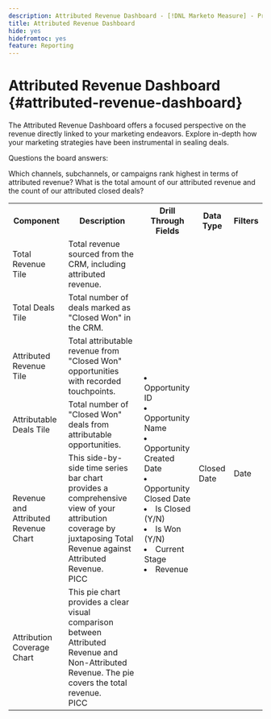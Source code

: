```yaml
---
description: Attributed Revenue Dashboard - [!DNL Marketo Measure] - Product
title: Attributed Revenue Dashboard
hide: yes
hidefromtoc: yes
feature: Reporting
---
```

# Attributed Revenue Dashboard {#attributed-revenue-dashboard}

The Attributed Revenue Dashboard offers a focused perspective on the revenue directly linked to your marketing endeavors. Explore in-depth how your marketing strategies have been instrumental in sealing deals.

Questions the board answers:

Which channels, subchannels, or campaigns rank highest in terms of attributed revenue?
What is the total amount of our attributed revenue and the count of our attributed closed deals?

<table style="table-layout:auto"> 
<tbody>
  <tr> 
   <th>Component</th> 
   <th>Description</th>
   <th>Drill Through Fields</th>
   <th>Data Type</th>
   <th>Filters</th>
  </tr>
  <tr>
    <td>Total Revenue Tile</td>
    <td>Total revenue sourced from the CRM, including attributed revenue.</td>
    <td rowspan="6"><li>Opportunity ID</li>
<li>Opportunity Name</li>
<li>Opportunity Created Date</li>
<li>Opportunity Closed Date</li>
<li>Is Closed (Y/N)</li>
<li>Is Won (Y/N)</li>
<li>Current Stage</li>
<li>Revenue</li></td>
    <td rowspan="6">Closed Date</td>
    <td rowspan="6">Date</td>
  </tr>
  <tr>
    <td>Total Deals Tile</td>
    <td>Total number of deals marked as "Closed Won" in the CRM.</td>
  </tr>
  <tr>
    <td>Attributed Revenue Tile</td>
    <td>Total attributable revenue from "Closed Won" opportunities with recorded touchpoints.</td>
  </tr>
  <tr>
    <td>Attributable Deals Tile</td>
    <td>Total number of "Closed Won" deals from attributable opportunities.</td>
  </tr>
  <tr>
    <td>Revenue and Attributed Revenue Chart</td>
    <td>This side-by-side time series bar chart provides a comprehensive view of your attribution coverage by juxtaposing Total Revenue against Attributed Revenue.
    <br/>PICC</td>
  </tr>
  <tr>
    <td>Attribution Coverage Chart</td>
    <td>This pie chart provides a clear visual comparison between Attributed Revenue and Non-Attributed Revenue. The pie covers the total revenue.
    <br/>
    PICC</td>
  </tr>
</tbody>
</table>
